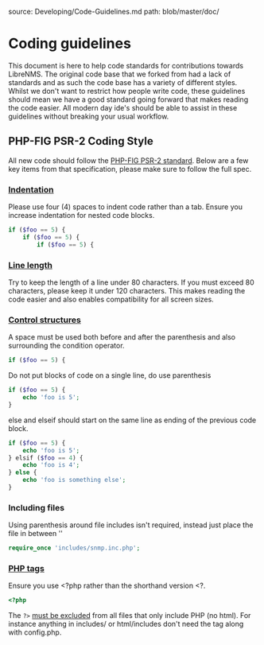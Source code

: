 source: Developing/Code-Guidelines.md
path: blob/master/doc/
# Coding guidelines

This document is here to help code standards for contributions towards LibreNMS. The original code base that we forked from had a lack of standards and as such the code base has a variety of different styles. Whilst we don't want to restrict how people write code, these guidelines should mean we have a good standard going forward that makes reading the code easier. All modern day ide's should be able to assist in these guidelines without breaking your usual workflow.

## PHP-FIG PSR-2 Coding Style
All new code should follow the [PHP-FIG PSR-2 standard](http://www.php-fig.org/psr/psr-2/).
Below are a few key items from that specification, please make sure to follow the full spec.

### [Indentation](http://www.php-fig.org/psr/psr-2/#2-4-indenting)
Please use four (4) spaces to indent code rather than a tab. Ensure you increase indentation for nested code blocks.
```php
if ($foo == 5) {
    if ($foo == 5) {
        if ($foo == 5) {
```

### [Line length](http://www.php-fig.org/psr/psr-2/#1-overview)
Try to keep the length of a line under 80 characters. If you must exceed 80 characters, please keep it under 120 characters.  This makes reading the code easier and also enables compatibility for all screen sizes.

### [Control structures](http://www.php-fig.org/psr/psr-2/#5-control-structures)
A space must be used both before and after the parenthesis and also surrounding the condition operator.
```php
if ($foo == 5) {
```

Do not put blocks of code on a single line, do use parenthesis
```php
if ($foo == 5) {
    echo 'foo is 5';
}
```

else and elseif should start on the same line as ending of the previous code block.
```php
if ($foo == 5) {
    echo 'foo is 5';
} elsif ($foo == 4) {
    echo 'foo is 4';
} else {
    echo 'foo is something else';
}
```


### Including files
Using parenthesis around file includes isn't required, instead just place the file in between ''
```php
require_once 'includes/snmp.inc.php';
```

### [PHP tags](http://www.php-fig.org/psr/psr-1/#1-overview)
Ensure you use <?php rather than the shorthand version <?.
```php
<?php
```

The `?>` [must be excluded](http://www.php-fig.org/psr/psr-2/#2-2-files) from all files that only include PHP (no html). For instance anything in includes/ or html/includes don't need the tag along with config.php.
